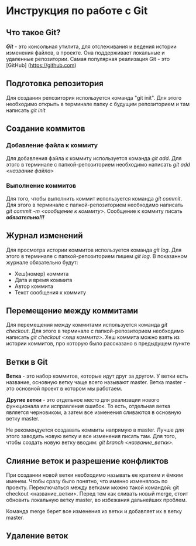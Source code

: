 # Инструкция по работе с Git

## Что такое Git? 
***Git*** - это консольная утилита, для отслеживания и ведения истории изменения файлов, в проекте. Она поддерживает локальные и удаленные репозитории. Самая популярная реализация Git  - это [GitHub] (https://github.com)

## Подготовка репозитория
Для создания репозитория используется команда "git init". Для этого необходимо открыть в терминале папку с будущим репозиторием и там написать *git init*

## Создание коммитов
### Добавление файла к коммиту
Для добавления файла к коммиту используется команда *git add*. Для этого в терминале с папкой-репозиторием необходимо написать *git add <название файла>*

### Выполнение коммитов
Для того, чтобы выполнить коммит используется команда *git commit*. Для этого в терминале с папкой-репозиторием необходимо написать *git commit -m <сообщение к коммиту>*. Сообщение к коммиту писать ***обязательно!!!*** 

##  Журнал изменений
Для просмотра истории коммитов используется команда *git log*. Для этого в терминале с папкой-репозиторием пишем *git log*. В показанном журнале обязательно будут:
* Хеш(номер) коммита
* Дата и время коммита
* Автор коммита
* Текст сообщения к коммиту 

## Перемещение между коммитами
Для перемещения между коммитами используется команда *git checkout*. Для этого в терминале с папкой-репозиторием необходимо написать *git checkout <хеш коммита>*. Хеш коммита можно взять из истории коммитов, про которую было рассказано в предыдущем пункте 

## Ветки в Git
**Ветка** - это набор коммитов, которые идут друг за другом. У ветки есть название, основную ветку чаще всего называют master. Ветка master - это основной проект в котором мы работаем.

**Другие ветки** - это отдельное место для реализации нового функционала или исправления ошибок. То есть, отдельная ветка является черновиком, а затем все изменения сливаются в основную ветку master.

Не рекомендуется создавать коммиты напрямую в master. Лучше для этого заводить новую ветку и все изменения писать там. Для того, чтобы создать новую ветку вводим: *git branch <название_ветки>*.

## Слияние веток и разрешение конфликтов
При создании новой ветки необходимо называть ее кратким и ёмким именем. Чтобы сразу было понятно, что именно изменялось по проекту. Переключаться между ветками можно такой командой: git checkout <название_ветки>.
Перед тем как сливать новый merge, стоит обновить локальную ветку master, во избежания дальнейших проблем.

Команда merge берет все изменения из ветки и добавляет их в ветку master.

## Удаление веток